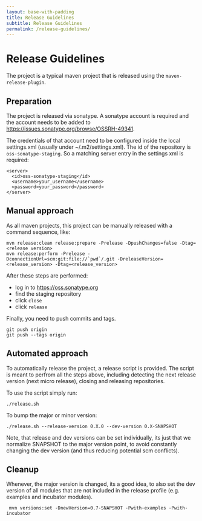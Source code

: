 ```yaml
---
layout: base-with-padding
title: Release Guidelines
subtitle: Release Guidelines
permalink: /release-guidelines/
---
```


# Release Guidelines

The project is a typical maven project that is released using the `maven-release-plugin`.

## Preparation

The project is released via sonatype. 
A sonatype account is required and the account needs to be added to https://issues.sonatype.org/browse/OSSRH-49341.

The credentials of that account need to be configured inside the local settings.xml (usually under ~/.m2/settings.xml).
The id of the repository is `oss-sonatype-staging`. So a matching server entry in the settings xml is required:


    <server>
      <id>oss-sonatype-staging</id>
      <username>your_username</username>
      <password>your_password</password>
    </server>
    
## Manual approach

As all maven projects, this project can be manually released with a command sequence, like:
    
    mvn release:clean release:prepare -Prelease -DpushChanges=false -Dtag=<release version>
    mvn release:perform -Prelease -DconnectionUrl=scm:git:file://`pwd`/.git -DreleaseVersion=<release_version> -Dtag=<release_version>
    
    
After these steps are performed:

- log in to https://oss.sonatype.org
- find the staging repository
- click `close`
- click `release`


Finally, you need to push commits and tags.

    git push origin
    git push --tags origin
    
    
## Automated approach

To automatically release the project, a release script is provided.
The script is meant to perfrom all the steps above, including detecting the next release version (next micro release), closing and releasing repositories.

To use the script simply run:

    ./release.sh
    
To bump the major or minor version:

    ./release.sh --release-version 0.X.0 --dev-version 0.X-SNAPSHOT
    
Note, that release and dev versions can be set individually, its just that we normalize SNAPSHOT to the major version point, to avoid constantly changing the dev version (and thus reducing potential scm conflicts).


## Cleanup

Whenever, the major version is changed, its a good idea, to also set the dev version of all modules that are not included in the release profile (e.g. examples and incubator modules).


     mvn versions:set -DnewVersion=0.7-SNAPSHOT -Pwith-examples -Pwith-incubator
